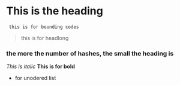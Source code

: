 # This is the heading
``` this is for bounding codes```
> this is for headlong
### the more the number of hashes, the small the heading is
*This is italic*
**This is for bold**
* for unodered list